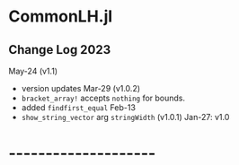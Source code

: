 # CommonLH.jl

## Change Log 2023

May-24 (v1.1)
- version updates
Mar-29 (v1.0.2)
- `bracket_array!` accepts `nothing` for bounds.
- added `findfirst_equal`
Feb-13
- `show_string_vector` arg `stringWidth` (v1.0.1)
Jan-27: v1.0

# --------------------